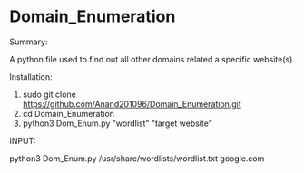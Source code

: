 # Domain_Enumeration

Summary:

A python file used to find out all other domains related a specific website(s).

Installation:

1) sudo git clone https://github.com/Anand201096/Domain_Enumeration.git
2) cd Domain_Enumeration
3) python3 Dom_Enum.py "wordlist" "target website"

INPUT:

python3 Dom_Enum.py /usr/share/wordlists/wordlist.txt google.com

